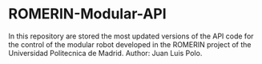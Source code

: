 # ROMERIN-Modular-API
In this repository are stored the most updated versions of the API code for the control of the modular robot developed in the ROMERIN project of the Universidad Politecnica de Madrid.  Author: Juan Luis Polo.

